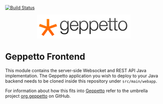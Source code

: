[![Build Status](https://travis-ci.org/openworm/org.geppetto.frontend.svg?branch=master)](https://travis-ci.org/openworm/org.geppetto.frontend)

<p align="center">
  <img src="https://github.com/tarelli/bucket/blob/master/geppetto%20logo.png?raw=true" alt="Geppetto logo"/>
</p>

# Geppetto Frontend

This module contains the server-side Websocket and REST API Java implementation. The Geppetto application you wish to deploy to your Java backend needs to be cloned inside this repository under `src/main/webapp`.

For information about how this fits into [Geppetto](http://www.geppetto.org/) refer to the umbrella project [org.geppetto](https://github.com/openworm/org.geppetto) on GitHub.
